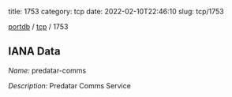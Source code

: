 title: 1753
category: tcp
date: 2022-02-10T22:46:10
slug: tcp/1753

[portdb](/) / [tcp](/category/tcp.html) / 1753


## IANA Data

_Name:_ predatar-comms

_Description:_ Predatar Comms Service

